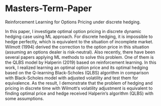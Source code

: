 # Masters-Term-Paper
Reinforcement Learning for Options Pricing under discrete hedging.

In this paper, I investigate optimal option pricing in discrete dynamic hedging case using ML approach. 
For discrete hedging, it is impossible to hedge perfectly, which is equivalent to the situation of incomplete market. 
Wilmott (1994) derived the correction to the option price in this situation (assuming an options dealer is risk-neutral). 
Also recently, there have been several papers applying ML methods to solve this problem. 
One of them is the QLBS model by Halperin (2019) based on reinforcement learning. In this work, I realized learning an optimal option price 
and its optimal hedging based on the Q-learning Black-Scholes (QLBS) algorithm in comparison with Black-Scholes model with
adjusted volatility and test them for equivalence. As the result, I demonstrate that the
problem of hedging and pricing in discrete time with Wilmott‘s volatility adjustment is 
equivalent to finding optimal price and hedge received Halperin‘s algorithm (QLBS) with
some assumptions.
